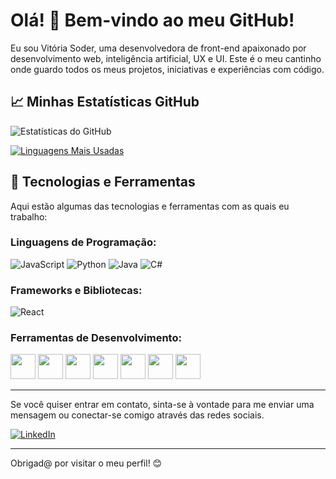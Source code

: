 # Olá! 👋 Bem-vindo ao meu GitHub!

Eu sou Vitória Soder, uma desenvolvedora de front-end apaixonado por desenvolvimento web, inteligência artificial, UX e UI. Este é o meu cantinho onde guardo todos os meus projetos, iniciativas e experiências com código.

## 📈 Minhas Estatísticas GitHub

![Estatísticas do GitHub](https://github-readme-stats.vercel.app/api?username=VitoriaSoder&show_icons=true&theme=dracula)

[![Linguagens Mais Usadas](https://github-readme-stats.vercel.app/api/top-langs/?username=VitoriaSoder&layout=compact&theme=dracula)](https://github.com/anuraghazra/github-readme-stats)

## 🚀 Tecnologias e Ferramentas

Aqui estão algumas das tecnologias e ferramentas com as quais eu trabalho:

### Linguagens de Programação:
![JavaScript](https://img.shields.io/badge/-JavaScript-F7DF1E?style=flat&logo=javascript&logoColor=black)
![Python](https://img.shields.io/badge/-Python-3776AB?style=flat&logo=python&logoColor=white)
![Java](https://img.shields.io/badge/-Java-007396?style=flat&logo=java&logoColor=white)
![C#](https://img.shields.io/badge/-C%23-239120?style=flat&logo=c-sharp&logoColor=white)

### Frameworks e Bibliotecas:
![React](https://img.shields.io/badge/-React-61DAFB?style=flat&logo=react&logoColor=black)

### Ferramentas de Desenvolvimento:
<div>
<img loading="lazy" src="https://cdn.jsdelivr.net/gh/devicons/devicon@latest/icons/react/react-original.svg" width="40" height="40" />
<img loading="lazy" src="https://cdn.jsdelivr.net/gh/devicons/devicon/icons/git/git-original.svg" width="40" height="40"/>
<img  loading="lazy" src="https://cdn.jsdelivr.net/gh/devicons/devicon@latest/icons/postgresql/postgresql-original.svg"  width="40" height="40" />
<img  loading="lazy" src="https://cdn.jsdelivr.net/gh/devicons/devicon@latest/icons/postman/postman-original.svg" width="40" height="40" />
<img  loading="lazy" src="https://cdn.jsdelivr.net/gh/devicons/devicon@latest/icons/javascript/javascript-original.svg" width="40" height="40" />
<img  loading="lazy" src="https://cdn.jsdelivr.net/gh/devicons/devicon@latest/icons/css3/css3-original.svg" width="40" height="40" />
<img  loading="lazy" src="https://cdn.jsdelivr.net/gh/devicons/devicon@latest/icons/html5/html5-original.svg"  width="40" height="40"/>
</div>

---

Se você quiser entrar em contato, sinta-se à vontade para me enviar uma mensagem ou conectar-se comigo através das redes sociais.

[![LinkedIn](https://img.shields.io/badge/-LinkedIn-0077B5?style=flat&logo=linkedin&logoColor=white)](https://www.linkedin.com/in/vitoriasoder)

---

Obrigad@ por visitar o meu perfil! 😊

